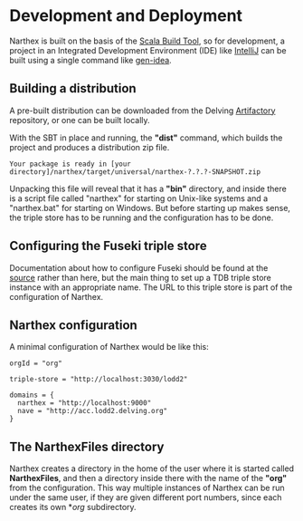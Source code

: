 # Development and Deployment

Narthex is built on the basis of the [Scala Build Tool](http://www.scala-sbt.org/), so for development, a project in an Integrated Development Environment (IDE) like [IntelliJ]() can be built using a single command like [gen-idea](https://github.com/mpeltonen/sbt-idea).

## Building a distribution

A pre-built distribution can be downloaded from the Delving [Artifactory](http://artifactory.delving.org/artifactory/delving/narthex/) repository, or one can be built locally.

With the SBT in place and running, the **"dist"** command, which builds the project and produces a distribution zip file.

	Your package is ready in [your directory]/narthex/target/universal/narthex-?.?.?-SNAPSHOT.zip

Unpacking this file will reveal that it has a **"bin"** directory, and inside there is a script file called "narthex" for starting on Unix-like systems and a "narthex.bat" for starting on Windows.  But before starting up makes sense, the triple store has to be running and the configuration has to be done.

## Configuring the Fuseki triple store

Documentation about how to configure Fuseki should be found at the [source](http://jena.apache.org/documentation/serving_data/#getting-started-with-fuseki) rather than here, but the main thing to set up a TDB triple store instance with an appropriate name.  The URL to this triple store is part of the configuration of Narthex.

## Narthex configuration

A minimal configuration of Narthex would be like this:

	orgId = "org"
	
	triple-store = "http://localhost:3030/lodd2"
	
	domains = {
	  narthex = "http://localhost:9000"
	  nave = "http://acc.lodd2.delving.org"
	}

## The NarthexFiles directory

Narthex creates a directory in the home of the user where it is started called **NarthexFiles**, and then a directory inside there with the name of the **"org"** from the configuration.  This way multiple instances of Narthex can be run under the same user, if they are given different port numbers, since each creates its own **org* subdirectory.

